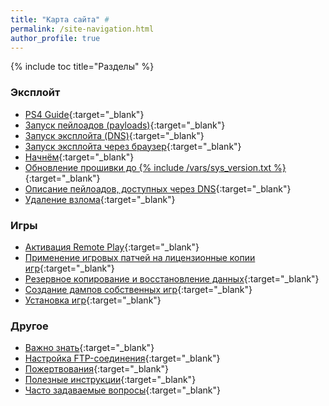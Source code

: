 ```yaml
---
title: "Карта сайта" #
permalink: /site-navigation.html
author_profile: true
---
```


{% include toc title="Разделы" %}

### Эксплойт

* [PS4 Guide](/){:target="_blank"}
* [Запуск пейлоадов (payloads)](payloads){:target="_blank"}
* [Запуск эксплойта (DNS)](start-hen){:target="_blank"}
* [Запуск эксплойта через браузер](start-hen-browser){:target="_blank"}
* [Начнём](get-started){:target="_blank"}
* [Обновление прошивки до {% include /vars/sys_version.txt %}](usb-update){:target="_blank"}
* [Описание пейлоадов, доступных через DNS](dns-payloads){:target="_blank"}
* [Удаление взлома](uninstall-hen){:target="_blank"}

### Игры 

* [Активация Remote Play](remote-play){:target="_blank"}
* [Применение игровых патчей на лицензионные копии игр](game-patches){:target="_blank"}
* [Резервное копирование и восстановление данных](backup){:target="_blank"}
* [Создание дампов собственных игр](game-dumps){:target="_blank"}
* [Установка игр](games){:target="_blank"}

### Другое 

* [Важно знать](info){:target="_blank"}
* [Настройка FTP-соединения](ftp){:target="_blank"}
* [Пожертвования](donations){:target="_blank"}
* [Полезные инструкции](addons){:target="_blank"}
* [Часто задаваемые вопросы](faq){:target="_blank"}

